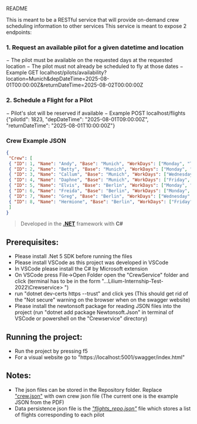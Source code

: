 README

This is meant to be a RESTful service that will provide on-demand crew scheduling information to other services
This service is meant to expose 2 endpoints:
### 1. Request an available pilot for a given datetime and location
− The pilot must be available on the requested days at the requested location
− The pilot must not already be scheduled to fly at those dates
− Example GET
localhost/pilots/availability?location=Munich&depDateTime=2025-08-01T00:00:00Z&returnDateTime=2025-08-02T00:00:00Z

### 2. Schedule a Flight for a Pilot
− Pilot's slot will be reserved if available
− Example POST
localhost/flights {"pilotId": 1823, "depDateTime": "2025-08-01T09:00:00Z", "returnDateTime": "2025-08-01T10:00:00Z"}

### Crew Example JSON
```json
{ 
 "Crew": [ 
 { "ID": 1, "Name": "Andy", "Base": "Munich", "WorkDays": ["Monday", "Tuesday", "Thursday", "Saturday"] }, 
 { "ID": 2, "Name": "Betty", "Base": "Munich", "WorkDays": ["Monday", "Tuesday", "Wednesday", "Friday"] },
 { "ID": 3, "Name": "Callum", "Base": "Munich", "WorkDays": ["Wednesday", "Thursday", "Saturday", "Sunday"] }, 
 { "ID": 4, "Name": "Daphne", "Base": "Munich", "WorkDays": ["Friday", "Saturday", "Sunday"] }, 
 { "ID": 5, "Name": "Elvis", "Base": "Berlin", "WorkDays": ["Monday", "Tuesday", "Thursday", "Saturday"] }, 
 { "ID": 6, "Name": "Freida", "Base": "Berlin", "WorkDays": ["Monday", "Tuesday", "Wednesday", "Friday"] }, 
 { "ID": 7, "Name": "Greg", "Base": "Berlin", "WorkDays": ["Wednesday", "Thursday", "Saturday", "Sunday"] }, 
 { "ID": 8, "Name": "Hermione", "Base": "Berlin", "WorkDays": ["Friday", "Saturday", "Sunday"] } 
 ]
}
```

> Developed in the [**.NET**](https://dotnet.microsoft.com/en-us/download/dotnet/5.0) framework with **C#**

## Prerequisites: 
	
* Please install .Net 5 SDK before running the files
* Please install VSCode as this project was developed in VSCode
* In VSCode please install the C# by Microsoft extension
* On VSCode press File->Open Folder open the "CrewService" folder and click (terminal has to be in the form "...Lilium-Internship-Test-2022\Crewservice> ")
* run "dotnet dev-certs https --trust" and click yes (This should get rid of the "Not secure" warning on the browser when on the swagger website)
* Please install the newtonsoft package for reading JSON files into the project
	(run "dotnet add package Newtonsoft.Json" in terminal of VSCode or powershell on the "Crewservice" directory)



## Running the project:

- Run the project by pressing f5 
- For a visual website go to "https://localhost:5001/swagger/index.html"

## Notes: 

- The json files can be stored in the Repository folder. Replace ["crew.json"](CrewService/Repository/crew.json) with own crew json file (The current one is the example JSON from the PDF)
- Data persistence json file is the [*"flights_repo.json"*](CrewService/Repository/flights_repo.json) file which stores a list of flights corresponding to each pilot